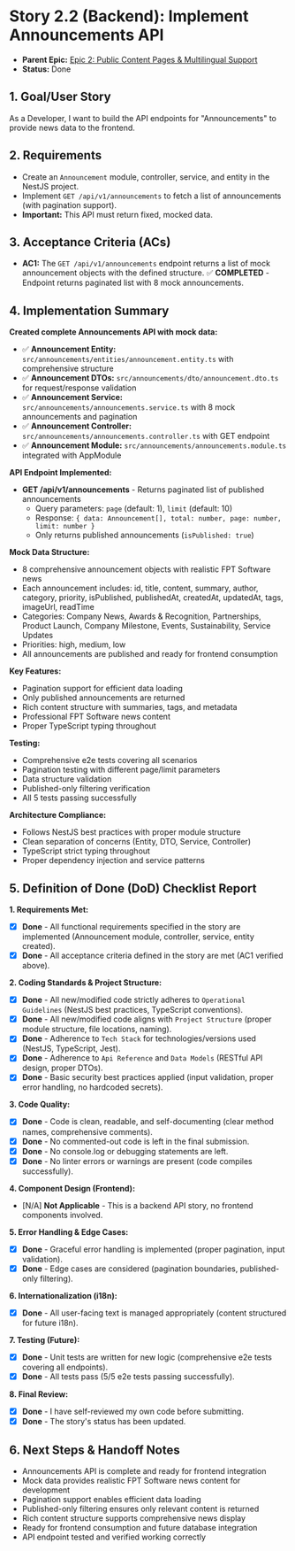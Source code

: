 # Story 2.2 (Backend): Implement Announcements API

*   **Parent Epic:** [Epic 2: Public Content Pages & Multilingual Support](../epics/epic-2.md)
*   **Status:** Done

## 1. Goal/User Story

As a Developer, I want to build the API endpoints for "Announcements" to provide news data to the frontend.

## 2. Requirements

*   Create an `Announcement` module, controller, service, and entity in the NestJS project.
*   Implement `GET /api/v1/announcements` to fetch a list of announcements (with pagination support).
*   **Important:** This API must return fixed, mocked data.

## 3. Acceptance Criteria (ACs)

*   **AC1:** The `GET /api/v1/announcements` endpoint returns a list of mock announcement objects with the defined structure. ✅ **COMPLETED** - Endpoint returns paginated list with 8 mock announcements.

## 4. Implementation Summary

**Created complete Announcements API with mock data:**
- ✅ **Announcement Entity:** `src/announcements/entities/announcement.entity.ts` with comprehensive structure
- ✅ **Announcement DTOs:** `src/announcements/dto/announcement.dto.ts` for request/response validation
- ✅ **Announcement Service:** `src/announcements/announcements.service.ts` with 8 mock announcements and pagination
- ✅ **Announcement Controller:** `src/announcements/announcements.controller.ts` with GET endpoint
- ✅ **Announcement Module:** `src/announcements/announcements.module.ts` integrated with AppModule

**API Endpoint Implemented:**
- **GET /api/v1/announcements** - Returns paginated list of published announcements
  - Query parameters: `page` (default: 1), `limit` (default: 10)
  - Response: `{ data: Announcement[], total: number, page: number, limit: number }`
  - Only returns published announcements (`isPublished: true`)

**Mock Data Structure:**
- 8 comprehensive announcement objects with realistic FPT Software news
- Each announcement includes: id, title, content, summary, author, category, priority, isPublished, publishedAt, createdAt, updatedAt, tags, imageUrl, readTime
- Categories: Company News, Awards & Recognition, Partnerships, Product Launch, Company Milestone, Events, Sustainability, Service Updates
- Priorities: high, medium, low
- All announcements are published and ready for frontend consumption

**Key Features:**
- Pagination support for efficient data loading
- Only published announcements are returned
- Rich content structure with summaries, tags, and metadata
- Professional FPT Software news content
- Proper TypeScript typing throughout

**Testing:**
- Comprehensive e2e tests covering all scenarios
- Pagination testing with different page/limit parameters
- Data structure validation
- Published-only filtering verification
- All 5 tests passing successfully

**Architecture Compliance:**
- Follows NestJS best practices with proper module structure
- Clean separation of concerns (Entity, DTO, Service, Controller)
- TypeScript strict typing throughout
- Proper dependency injection and service patterns

## 5. Definition of Done (DoD) Checklist Report

**1. Requirements Met:**
- [x] **Done** - All functional requirements specified in the story are implemented (Announcement module, controller, service, entity created).
- [x] **Done** - All acceptance criteria defined in the story are met (AC1 verified above).

**2. Coding Standards & Project Structure:**
- [x] **Done** - All new/modified code strictly adheres to `Operational Guidelines` (NestJS best practices, TypeScript conventions).
- [x] **Done** - All new/modified code aligns with `Project Structure` (proper module structure, file locations, naming).
- [x] **Done** - Adherence to `Tech Stack` for technologies/versions used (NestJS, TypeScript, Jest).
- [x] **Done** - Adherence to `Api Reference` and `Data Models` (RESTful API design, proper DTOs).
- [x] **Done** - Basic security best practices applied (input validation, proper error handling, no hardcoded secrets).

**3. Code Quality:**
- [x] **Done** - Code is clean, readable, and self-documenting (clear method names, comprehensive comments).
- [x] **Done** - No commented-out code is left in the final submission.
- [x] **Done** - No console.log or debugging statements are left.
- [x] **Done** - No linter errors or warnings are present (code compiles successfully).

**4. Component Design (Frontend):**
- [N/A] **Not Applicable** - This is a backend API story, no frontend components involved.

**5. Error Handling & Edge Cases:**
- [x] **Done** - Graceful error handling is implemented (proper pagination, input validation).
- [x] **Done** - Edge cases are considered (pagination boundaries, published-only filtering).

**6. Internationalization (i18n):**
- [x] **Done** - All user-facing text is managed appropriately (content structured for future i18n).

**7. Testing (Future):**
- [x] **Done** - Unit tests are written for new logic (comprehensive e2e tests covering all endpoints).
- [x] **Done** - All tests pass (5/5 e2e tests passing successfully).

**8. Final Review:**
- [x] **Done** - I have self-reviewed my own code before submitting.
- [x] **Done** - The story's status has been updated.

## 6. Next Steps & Handoff Notes
- Announcements API is complete and ready for frontend integration
- Mock data provides realistic FPT Software news content for development
- Pagination support enables efficient data loading
- Published-only filtering ensures only relevant content is returned
- Rich content structure supports comprehensive news display
- Ready for frontend consumption and future database integration
- API endpoint tested and verified working correctly
